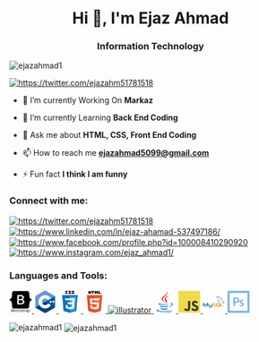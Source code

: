 <h1 align="center">Hi 👋, I'm Ejaz Ahmad</h1>
<h3 align="center">Information Technology</h3>

<p align="left"> <img src="https://komarev.com/ghpvc/?username=ejazahmad1&label=Profile%20views&color=0e75b6&style=flat" alt="ejazahmad1" /> </p>

<p align="left"> <a href="https://twitter.com/https://twitter.com/ejazahm51781518" target="blank"><img src="https://img.shields.io/twitter/follow/https://twitter.com/ejazahm51781518?logo=twitter&style=for-the-badge" alt="https://twitter.com/ejazahm51781518" /></a> </p>

- 🔭 I’m currently Working On **Markaz**

- 🌱 I’m currently Learning **Back End Coding**

- 💬 Ask me about **HTML, CSS, Front End Coding**

- 📫 How to reach me **ejazahmad5099@gmail.com**

- ⚡ Fun fact **I think I am funny**

<h3 align="left">Connect with me:</h3>
<p align="left">
<a href="https://twitter.com/https://twitter.com/ejazahm51781518" target="blank"><img align="center" src="https://raw.githubusercontent.com/rahuldkjain/github-profile-readme-generator/master/src/images/icons/Social/twitter.svg" alt="https://twitter.com/ejazahm51781518" height="30" width="40" /></a>
<a href="https://linkedin.com/in/https://www.linkedin.com/in/ejaz-ahamad-537497186/" target="blank"><img align="center" src="https://raw.githubusercontent.com/rahuldkjain/github-profile-readme-generator/master/src/images/icons/Social/linked-in-alt.svg" alt="https://www.linkedin.com/in/ejaz-ahamad-537497186/" height="30" width="40" /></a>
<a href="https://fb.com/https://www.facebook.com/profile.php?id=100008410290920" target="blank"><img align="center" src="https://raw.githubusercontent.com/rahuldkjain/github-profile-readme-generator/master/src/images/icons/Social/facebook.svg" alt="https://www.facebook.com/profile.php?id=100008410290920" height="30" width="40" /></a>
<a href="https://instagram.com/https://www.instagram.com/ejaz_ahmad1/" target="blank"><img align="center" src="https://raw.githubusercontent.com/rahuldkjain/github-profile-readme-generator/master/src/images/icons/Social/instagram.svg" alt="https://www.instagram.com/ejaz_ahmad1/" height="30" width="40" /></a>
</p>

<h3 align="left">Languages and Tools:</h3>
<p align="left"> <a href="https://getbootstrap.com" target="_blank"> <img src="https://raw.githubusercontent.com/devicons/devicon/master/icons/bootstrap/bootstrap-plain-wordmark.svg" alt="bootstrap" width="40" height="40"/> </a> <a href="https://www.w3schools.com/cpp/" target="_blank"> <img src="https://raw.githubusercontent.com/devicons/devicon/master/icons/cplusplus/cplusplus-original.svg" alt="cplusplus" width="40" height="40"/> </a> <a href="https://www.w3schools.com/css/" target="_blank"> <img src="https://raw.githubusercontent.com/devicons/devicon/master/icons/css3/css3-original-wordmark.svg" alt="css3" width="40" height="40"/> </a> <a href="https://www.w3.org/html/" target="_blank"> <img src="https://raw.githubusercontent.com/devicons/devicon/master/icons/html5/html5-original-wordmark.svg" alt="html5" width="40" height="40"/> </a> <a href="https://www.adobe.com/in/products/illustrator.html" target="_blank"> <img src="https://www.vectorlogo.zone/logos/adobe_illustrator/adobe_illustrator-icon.svg" alt="illustrator" width="40" height="40"/> </a> <a href="https://www.java.com" target="_blank"> <img src="https://raw.githubusercontent.com/devicons/devicon/master/icons/java/java-original.svg" alt="java" width="40" height="40"/> </a> <a href="https://developer.mozilla.org/en-US/docs/Web/JavaScript" target="_blank"> <img src="https://raw.githubusercontent.com/devicons/devicon/master/icons/javascript/javascript-original.svg" alt="javascript" width="40" height="40"/> </a> <a href="https://www.mysql.com/" target="_blank"> <img src="https://raw.githubusercontent.com/devicons/devicon/master/icons/mysql/mysql-original-wordmark.svg" alt="mysql" width="40" height="40"/> </a> <a href="https://www.photoshop.com/en" target="_blank"> <img src="https://raw.githubusercontent.com/devicons/devicon/master/icons/photoshop/photoshop-line.svg" alt="photoshop" width="40" height="40"/> </a> </p>

<p><img align="left" src="https://github-readme-stats.vercel.app/api/top-langs?username=ejazahmad1&show_icons=true&locale=en&layout=compact" alt="ejazahmad1" /></p>

<p>&nbsp;<img align="center" src="https://github-readme-stats.vercel.app/api?username=ejazahmad1&show_icons=true&locale=en" alt="ejazahmad1" /></p>
